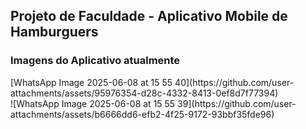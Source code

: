 ## Projeto de Faculdade - Aplicativo Mobile de Hamburguers

### Imagens do Aplicativo atualmente

<div width="50px">
  [WhatsApp Image 2025-06-08 at 15 55 40](https://github.com/user-attachments/assets/95976354-d28c-4332-8413-0ef8d7f77394)
</div>
![WhatsApp Image 2025-06-08 at 15 55 39](https://github.com/user-attachments/assets/b6666dd6-efb2-4f25-9172-93bbf35fde96)
